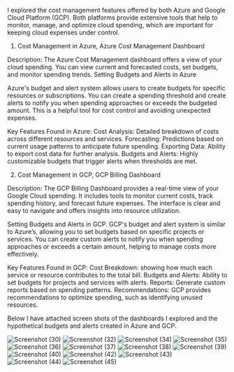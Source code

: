 I explored the cost management features offered by both Azure and Google Cloud Platform (GCP). Both platforms provide extensive tools that help to monitor, manage, and optimize cloud spending, which are important for keeping cloud expenses under control.

1. Cost Management in Azure,
Azure Cost Management Dashboard

Description: The Azure Cost Management dashboard offers a view of your cloud spending. You can view current and forecasted costs, set budgets, and monitor spending trends. 
Setting Budgets and Alerts in Azure

Azure's budget and alert system allows users to create budgets for specific resources or subscriptions. You can create a spending threshold and create alerts to notify you when spending approaches or exceeds the budgeted amount. This is a helpful tool for cost control and avoiding unexpected expenses.

Key Features Found in Azure:
Cost Analysis: Detailed breakdown of costs across different resources and services.
Forecasting: Predictions based on current usage patterns to anticipate future spending.
Exporting Data: Ability to export cost data for further analysis.
Budgets and Alerts: Highly customizable budgets that trigger alerts when thresholds are met.

2. Cost Management in GCP,
GCP Billing Dashboard

Description: The GCP Billing Dashboard provides a real-time view of your Google Cloud spending. It includes tools to monitor current costs, track spending history, and forecast future expenses. The interface is clear and easy to navigate and offers insights into resource utilization.

Setting Budgets and Alerts in GCP. GCP's budget and alert system is similar to Azure’s, allowing you to set budgets based on specific projects or services. You can create custom alerts to notify you when spending approaches or exceeds a certain amount, helping to manage costs more effectively.

Key Features Found in GCP:
Cost Breakdown: showing how much each service or resource contributes to the total bill.
Budgets and Alerts: Ability to set budgets for projects and services with alerts.
Reports: Generate custom reports based on spending patterns.
Recommendations: GCP provides recommendations to optimize spending, such as identifying unused resources.

Below I have attached screen shots of the dashboards I explored and the hypothetical budgets and alerts created in Azure and GCP. 

![Screenshot (30)](https://github.com/user-attachments/assets/3ef660d6-3deb-4657-a6fc-5263f5e3c774)
![Screenshot (32)](https://github.com/user-attachments/assets/4c4c2a7e-3e8f-4b5f-b515-15984ba56b22)
![Screenshot (34)](https://github.com/user-attachments/assets/a941847b-c92d-404a-a93e-1c4ed989601c)
![Screenshot (35)](https://github.com/user-attachments/assets/f4cb77a9-08d0-4026-b3d4-197f2b09373d)
![Screenshot (36)](https://github.com/user-attachments/assets/cd9301a8-e0c4-498d-abed-afcd7d654c38)
![Screenshot (37)](https://github.com/user-attachments/assets/10de6817-072d-4a47-bb0c-9d78558dfa9a)
![Screenshot (38)](https://github.com/user-attachments/assets/0222340c-1b4a-461d-bacb-6d4d794db3a7)
![Screenshot (39)](https://github.com/user-attachments/assets/27811444-383c-470c-aa56-6aa5667caf7c)
![Screenshot (40)](https://github.com/user-attachments/assets/e0b51a4d-9543-4ad3-b668-c29aa099d22c)
![Screenshot (42)](https://github.com/user-attachments/assets/f7d78b23-cd14-4041-b356-1aaf1963133f)
![Screenshot (43)](https://github.com/user-attachments/assets/4ddf5c4e-3ced-4d54-84b1-74a28941a964)
![Screenshot (44)](https://github.com/user-attachments/assets/0adb3a2d-9b3c-4379-8f6c-ff28c531d634)
![Screenshot (45)](https://github.com/user-attachments/assets/bec69bbc-a31f-4619-a098-ef8ffe99096b)



